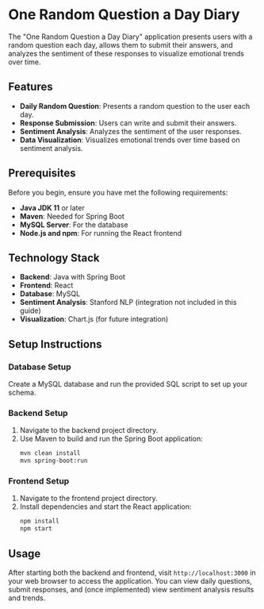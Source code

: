 
# One Random Question a Day Diary

The "One Random Question a Day Diary" application presents users with a random question each day, allows them to submit their answers, and analyzes the sentiment of these responses to visualize emotional trends over time.

## Features

- **Daily Random Question**: Presents a random question to the user each day.
- **Response Submission**: Users can write and submit their answers.
- **Sentiment Analysis**: Analyzes the sentiment of the user responses.
- **Data Visualization**: Visualizes emotional trends over time based on sentiment analysis.

## Prerequisites

Before you begin, ensure you have met the following requirements:
- **Java JDK 11** or later
- **Maven**: Needed for Spring Boot
- **MySQL Server**: For the database
- **Node.js and npm**: For running the React frontend

## Technology Stack

- **Backend**: Java with Spring Boot
- **Frontend**: React
- **Database**: MySQL
- **Sentiment Analysis**: Stanford NLP (integration not included in this guide)
- **Visualization**: Chart.js (for future integration)

## Setup Instructions

### Database Setup

Create a MySQL database and run the provided SQL script to set up your schema.

### Backend Setup

1. Navigate to the backend project directory.
2. Use Maven to build and run the Spring Boot application:
   ```bash
   mvn clean install
   mvn spring-boot:run
   ```

### Frontend Setup

1. Navigate to the frontend project directory.
2. Install dependencies and start the React application:
   ```bash
   npm install
   npm start
   ```

## Usage

After starting both the backend and frontend, visit `http://localhost:3000` in your web browser to access the application. You can view daily questions, submit responses, and (once implemented) view sentiment analysis results and trends.


